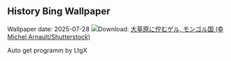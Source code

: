 ## History Bing Wallpaper
Wallpaper date: 2025-07-28
![](https://www.bing.com/th?id=OHR.MongoliaYurts_JA-JP0052773408_UHD.jpg&w=1000)Download: [大草原に佇むゲル,  モンゴル国 (© Michel Arnault/Shutterstock)](https://www.bing.com/th?id=OHR.MongoliaYurts_JA-JP0052773408_UHD.jpg)

Auto get programm by LtgX
